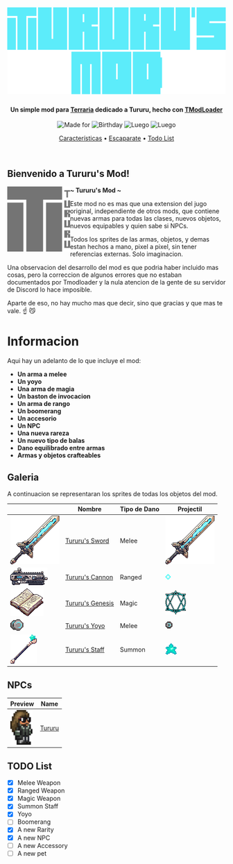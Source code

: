 <!-- Tururu's Mod Banner -->
<h1 align="center">
    <a href="--------">
      <img alt="Tururu's Mod Logo" src="logoLetters.png" alt="TururusMod" height="200">
    </a>
</h1>

<!-- Project Description -->
<h4 align="center">Un simple mod para <a href="https://terraria.org/">Terraria</a> dedicado a Tururu, hecho con <a href="https://store.steampowered.com/app/1281930/tModLoader/">TModLoader</a></h4>

<!-- Poner aqui el video -->

<!-- Badges -->
<p align="center">
  <img src="https://img.shields.io/badge/Hecho para-Tururu-blue" alt="Made for">
  <img src="https://img.shields.io/badge/Happy-Bday-blue" alt="Birthday">
  <img src="https://img.shields.io/badge/Pa que-luego digan-blue" alt="Luego">
  <img src="https://img.shields.io/badge/Disponible en-Steam-blue" alt="Luego">
</p>

<!-- Quick links -->
<p align="center">
  <a href="#features">Características</a> •
  <a href="#showcase">Escaparate</a> •
  <a href="#todo-list">Todo List</a>
</p>


<!-- Other Badges -->
<!-- <h1>
  <a href="#--------">
    <img alt="" align="right" src="https://img.shields.io/github/stars/dpv927/TururusMod?color=0C0E0F&labelColor=0C0E0F&style=for-the-badge"/>
  </a>
  <a href="#--------">
    <img alt="" align="left" src="https://badges.pufler.dev/visits/dpv927/TururusMod?style=flat-square&label=&color=0C0E0F&logo=github&logoColor=white&labelColor=0C0E0F"/>
  </a>
</h1> -->
<br>

## Bienvenido a Tururu's Mod!

<!-- Modificar este link! -->
<a href="google.com"><img alt="TururusModLogo2" src="Logo2.png" height="150" align="left"></a>
<b>~ Tururu's Mod ~</b>

Este mod no es mas que una extension del jugo original, independiente de otros mods, que contiene nuevas armas para todas las clases, nuevos objetos, nuevos equipables y quien sabe si NPCs. 

Todos los sprites de las armas, objetos, y demas estan hechos a mano, pixel a pixel, sin tener referencias externas. Solo imaginacion.

Una observacion del desarrollo del mod es que podria haber incluido mas cosas, pero la correccion de algunos errores que no estaban documentados 
por Tmodloader y la nula atencion de la gente de su servidor de Discord lo hace imposible.

Aparte de eso, no hay mucho mas que decir, sino que gracias  y que mas te vale. :point_up: :smirk_cat:

# Informacion

Aqui hay un adelanto de lo que incluye el mod:

- **Un arma a melee**
- **Un yoyo**
- **Una arma de magia**
- **Un baston de invocacion**
- **Un arma de rango**
- **Un boomerang**
- **Un accesorio**
- **Un NPC**
- **Una nueva rareza**
- **Un nuevo tipo de balas**
- **Dano equilibrado entre armas**
- **Armas y objetos crafteables**

## Galeria

A continuacion se representaran los sprites de todas los objetos del mod.

|  | Nombre | Tipo de Dano | Projectil |
| ------- | ------ | ------- | ------- |
| <img src='Items/Weapons/Melee/TururusSword.png'>   | <a href="Items/Weapons/Melee/TururusSword.png">Tururu's Sword</a>    | Melee  | <img src='Projectiles/Melee/TururusSwordProjectile.png'>   | 
| <img src='Items/Weapons/Ranged/TururusCannon.png'> | <a href="Items/Weapons/Ranged/TururusCannon.cs">Tururu's Cannon</a>  | Ranged | <img src='Projectiles/Ranged/TururusCannonProjectile.png'> |
| <img src='Items/Weapons/Magic/TururusGenesis.png'> | <a href="Items/Weapons/Magic/TururusGenesis.cs">Tururu's Genesis</a> | Magic  | <img src='Projectiles/Magic/TururusGenesisProjectile.png'> | 
| <img src='Items/Weapons/Melee/TururusYoyo.png'>    | <a href="Items/Weapons/Magic/TururusGenesis.cs">Tururu's Yoyo</a>    | Melee  | <img src='Projectiles/Melee/TururusYoyoProjectile.png'>    |
| <img src='Items/Weapons/Summon/TururusStaff.png'>  | <a href="Items/Weapons//Summon/TururusStaff.cs">Tururu's Staff</a>   | Summon | <img src='Example/MagicStar_example.png'>               |

## NPCs

| Preview | Name |
| ------- | ------ |
| <img src='Example/Tururu_example.png' height='80px'> | <a href="NPCs//Tururu.cs">Tururu</a> | 


## TODO List

- [X] Melee Weapon
- [X] Ranged Weapon 
- [X] Magic Weapon
- [X] Summon Staff
- [X] Yoyo
- [ ] Boomerang
- [X] A new Rarity
- [X] A new NPC
- [ ] A new Accessory
- [ ] A new pet
